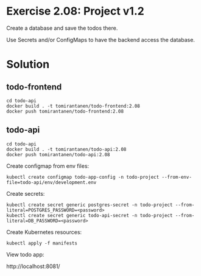 # Exercise 2.08: Project v1.2

Create a database and save the todos there.

Use Secrets and/or ConfigMaps to have the backend access the database.

# Solution

## todo-frontend

```
cd todo-api
docker build . -t tomirantanen/todo-frontend:2.08
docker push tomirantanen/todo-frontend:2.08
```

## todo-api

```
cd todo-api
docker build . -t tomirantanen/todo-api:2.08
docker push tomirantanen/todo-api:2.08
```

Create configmap from env files:

```
kubectl create configmap todo-app-config -n todo-project --from-env-file=todo-api/env/development.env
```

Create secrets:

```
kubectl create secret generic postgres-secret -n todo-project --from-literal=POSTGRES_PASSWORD=<password>
kubectl create secret generic todo-api-secret -n todo-project --from-literal=DB_PASSWORD=<password>
```

Create Kubernetes resources:

`kubectl apply -f manifests`

View todo app:

http://localhost:8081/
